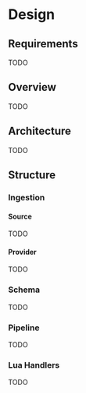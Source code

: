 # Design

## Requirements

TODO

## Overview

TODO

## Architecture

TODO

## Structure

### Ingestion

#### Source

TODO

#### Provider

TODO

### Schema

TODO

### Pipeline

TODO

### Lua Handlers

TODO